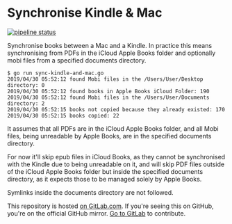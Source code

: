 # Synchronise Kindle & Mac

[![pipeline status](https://gitlab.com/louis.jackman/sync-kindle-and-mac/badges/master/pipeline.svg)](https://gitlab.com/louis.jackman/sync-kindle-and-mac/-/commits/master)

Synchronise books between a Mac and a Kindle. In practice this means
synchronising from PDFs in the iCloud Apple Books folder and optionally mobi
files from a specified documents directory.


    $ go run sync-kindle-and-mac.go
    2019/04/30 05:52:12 found Mobi files in the /Users/User/Desktop directory: 0
    2019/04/30 05:52:12 found books in Apple Books iCloud Folder: 190              
    2019/04/30 05:52:12 found Mobi files in the /Users/User/Documents directory: 2
    2019/04/30 05:52:15 books not copied because they already existed: 170
    2019/04/30 05:52:15 books copied: 22


It assumes that all PDFs are in the iCloud Apple Books folder, and all Mobi
files, being unreadable by Apple Books, are in the specified documents
directory.

For now it'll skip epub files in iCloud Books, as they cannot be synchronised
with the Kindle due to being unreadable on it, and will skip PDF files outside
of the iCloud Apple Books folder but inside the specified documents directory,
as it expects those to be managed solely by Apple Books.

Symlinks inside the documents directory are not followed.

This repository is hosted [on
GitLab.com](https://gitlab.com/louis.jackman/sync-kindle-and-mac). If you're
seeing this on GitHub, you're on the official GitHub mirror. [Go to
GitLab](https://gitlab.com/louis.jackman/sync-kindle-and-mac) to contribute.

